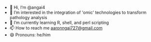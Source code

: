 - 👋 Hi, I’m @angai4
- 👀 I’m interested in the integration of 'omic' technologies to transform pathology analysis
- 🌱 I’m currently learning R, shell, and perl scripting
- 📫 How to reach me aaronngai727@gmail.com
- 😄 Pronouns: he/him

<!---
angai4/angai4 is a ✨ special ✨ repository because its `README.md` (this file) appears on your GitHub profile.
You can click the Preview link to take a look at your changes.
--->
